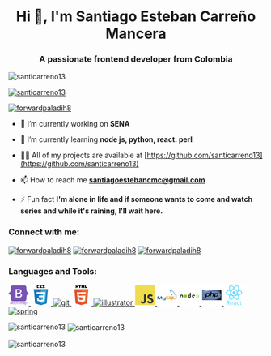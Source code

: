 <h1 align="center">Hi 👋, I'm Santiago Esteban Carreño Mancera</h1>
<h3 align="center">A passionate frontend developer from Colombia</h3>

<p align="left"> <img src="https://komarev.com/ghpvc/?username=santicarreno13&label=Profile%20views&color=0fc72e&style=plastic" alt="santicarreno13" /> </p>

<p align="left"> <a href="https://github.com/ryo-ma/github-profile-trophy"><img src="https://github-profile-trophy.vercel.app/?username=santicarreno13" alt="santicarreno13" /></a> </p>

<p align="left"> <a href="https://twitter.com/forwardpaladih8" target="blank"><img src="https://img.shields.io/twitter/follow/forwardpaladih8?logo=twitter&style=for-the-badge" alt="forwardpaladih8" /></a> </p>

- 🔭 I’m currently working on **SENA**

- 🌱 I’m currently learning **node js, python, react. perl**

- 👨‍💻 All of my projects are available at [https://github.com/santicarreno13](https://github.com/santicarreno13)

- 📫 How to reach me **santiagoestebancmc@gmail.com**

- ⚡ Fun fact **I'm alone in life and if someone wants to come and watch series and while it's raining, I'll wait here.**

<h3 align="left">Connect with me:</h3>
<p align="left">
<a href="https://twitter.com/forwardpaladih8" target="blank"><img align="center" src="https://raw.githubusercontent.com/rahuldkjain/github-profile-readme-generator/master/src/images/icons/Social/twitter.svg" alt="forwardpaladih8" height="30" width="40" /></a>
<a href="https://instagram.com/forwardpaladih8" target="blank"><img align="center" src="https://raw.githubusercontent.com/rahuldkjain/github-profile-readme-generator/master/src/images/icons/Social/instagram.svg" alt="forwardpaladih8" height="30" width="40" /></a>
<a href="https://www.youtube.com/c/forwardpaladih8" target="blank"><img align="center" src="https://raw.githubusercontent.com/rahuldkjain/github-profile-readme-generator/master/src/images/icons/Social/youtube.svg" alt="forwardpaladih8" height="30" width="40" /></a>
</p>

<h3 align="left">Languages and Tools:</h3>
<p align="left"> <a href="https://getbootstrap.com" target="_blank" rel="noreferrer"> <img src="https://raw.githubusercontent.com/devicons/devicon/master/icons/bootstrap/bootstrap-plain-wordmark.svg" alt="bootstrap" width="40" height="40"/> </a> <a href="https://www.w3schools.com/css/" target="_blank" rel="noreferrer"> <img src="https://raw.githubusercontent.com/devicons/devicon/master/icons/css3/css3-original-wordmark.svg" alt="css3" width="40" height="40"/> </a> <a href="https://git-scm.com/" target="_blank" rel="noreferrer"> <img src="https://www.vectorlogo.zone/logos/git-scm/git-scm-icon.svg" alt="git" width="40" height="40"/> </a> <a href="https://www.w3.org/html/" target="_blank" rel="noreferrer"> <img src="https://raw.githubusercontent.com/devicons/devicon/master/icons/html5/html5-original-wordmark.svg" alt="html5" width="40" height="40"/> </a> <a href="https://www.adobe.com/in/products/illustrator.html" target="_blank" rel="noreferrer"> <img src="https://www.vectorlogo.zone/logos/adobe_illustrator/adobe_illustrator-icon.svg" alt="illustrator" width="40" height="40"/> </a> <a href="https://developer.mozilla.org/en-US/docs/Web/JavaScript" target="_blank" rel="noreferrer"> <img src="https://raw.githubusercontent.com/devicons/devicon/master/icons/javascript/javascript-original.svg" alt="javascript" width="40" height="40"/> </a> <a href="https://www.mysql.com/" target="_blank" rel="noreferrer"> <img src="https://raw.githubusercontent.com/devicons/devicon/master/icons/mysql/mysql-original-wordmark.svg" alt="mysql" width="40" height="40"/> </a> <a href="https://nodejs.org" target="_blank" rel="noreferrer"> <img src="https://raw.githubusercontent.com/devicons/devicon/master/icons/nodejs/nodejs-original-wordmark.svg" alt="nodejs" width="40" height="40"/> </a> <a href="https://www.php.net" target="_blank" rel="noreferrer"> <img src="https://raw.githubusercontent.com/devicons/devicon/master/icons/php/php-original.svg" alt="php" width="40" height="40"/> </a> <a href="https://reactjs.org/" target="_blank" rel="noreferrer"> <img src="https://raw.githubusercontent.com/devicons/devicon/master/icons/react/react-original-wordmark.svg" alt="react" width="40" height="40"/> </a> <a href="https://spring.io/" target="_blank" rel="noreferrer"> <img src="https://www.vectorlogo.zone/logos/springio/springio-icon.svg" alt="spring" width="40" height="40"/> </a> </p>

<p><img align="left" src="https://github-readme-stats.vercel.app/api/top-langs?username=santicarreno13&show_icons=true&bg_color=2cddc8&locale=en&layout=compact" alt="santicarreno13" /></p>

<p>&nbsp;<img align="center" src="https://github-readme-stats.vercel.app/api?username=santicarreno13&show_icons=true&theme=dark&bg_color=7f00ad&locale=en" alt="santicarreno13" /></p>

<p><img align="center" src="https://github-readme-streak-stats.herokuapp.com/?user=santicarreno13&theme=highcontrast" alt="santicarreno13" /></p>
